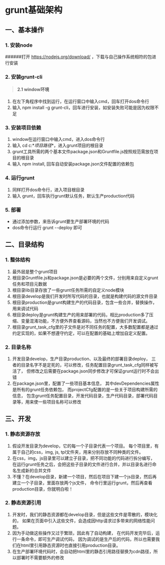 # grunt基础架构

## 一、基本操作

### 1. 安装node

######打开 <https://nodejs.org/download/> ，下载与自己操作系统相符的包进行安装

### 2. 安装grunt-cli
 
> #### 2.1 window环境
1. 在左下角程序中找到运行，在运行窗口中输入cmd，回车打开dos命令行
2. 输入 npm install -g grunt-cli，回车进行安装，如安装失败可能是因为权限不足

### 3. 安装项目依赖
1.  window在运行窗口中输入cmd，进入dos命令行
2.  输入 cd c:\**项目路径**，进入grunt项目的根目录
3.  grunt工具所需的两个基本文件package.json和Gruntfile.js按照规范需放在项目的根目录
4.  输入 npm install, 回车自动安装package.json文件配置的依赖包

### 4. 运行grunt
1.  同样打开dos命令行，进入项目根目录
2.  输入 grunt，回车执行grunt默认任务，默认生产production代码

### 5. 部署
* 通过添加参数，来告诉grunt要生产部署环境的代码
* dos命令行运行 grunt --deploy 即可

## 二、目录结构

### 1. 整体结构

1.  最外层是整个grunt项目
2.  根目录Gruntfile.js和package.json是必要的两个文件，分别用来自定义grunt任务和项目元数据
3.  根目录lib目录存放了一些grunt任务所需的自定义node模块
4.  根目录develop是我们开发时所写代码的目录，也就是构建代码的源文件目录
5.  根目录production是grunt构建生产的代码目录，包含一些合并，替换操作，用来调试代码
6.  根目录deploy是grunt构建生产的用来部署的代码，相比production多了压缩、变量混淆功能，不方便外界查看源码，当然也不方便我们开发调试。
7.  根目录grunt_task_cfg里的子文件是对不同任务的配置，大多数配置都是通过约定实现的，如果不想遵守约定，可以在配置的基础上增加自定义配置。

### 2. 目录名称

1.  开发目录develop，生产目录production、以及最终的部署目录deploy，
    三者的目录名字不是定死的，可以修改，任务配置目录grunt_task_cfg同样被写活了，
    但修改之后需要在package.json同步修改才可保证grunt运行时不会出错
2.  在package.json里，配置了一些项目基本信息，
    其中devDependencies属性是所有的grunt任务依赖包，
    而projectCfg配置的是一些关于项目构建所需的信息，
    包含grunt任务配置目录，开发代码目录，生产代码目录，部署代码目录等，用来使一些项目名称可以修改

## 三、开发

### 1. 静态资源存放

1. 假设开发目录为develop，它的每一个子目录代表一个项目。
   每个项目里，有属于自己的css，img, js, tpl文件夹，用来分别存放不同种类的文件。
2. 在css，img，js目录里可以建立子目录，把不同功能的代码进行拆分编写，
   在运行grunt任务之后，会把这些子目录的文件进行合并，并以目录名进行命名生成新的合并文件
3. 不懂？在develop目录，新建一个项目，然后在项目下建一个js目录，然后再建立一个子目录，里面存放两个js文件，
   命令行里运行grunt，然后再查看production目录，你就明白啦！

### 2. 静态资源引用

1. 开发时，我们的静态资源都在develop目录，但是这些文件是零散的，模块化的，
   如果在页面中引入这些文件，会造成因http请求过多带来的网络性能问题。
2. 因为手动做这些操作又过于繁琐，因此有了自动构建，
   在代码开发完毕后，运行一条命令，即可生产调试代码，
   因为调试的是生产后的代码，所以也需要我们在html里引用静态资源时也直接引用production目录。
3. 在生产部署环境代码时，会自动把html里的静态引用路径替换为cdn路径，所以部署时不需要额外的修改
   




